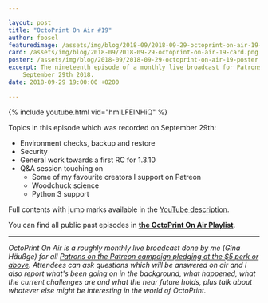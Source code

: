 ```yaml
---

layout: post
title: "OctoPrint On Air #19"
author: foosel
featuredimage: /assets/img/blog/2018-09/2018-09-29-octoprint-on-air-19-card.png
card: /assets/img/blog/2018-09/2018-09-29-octoprint-on-air-19-card.png
poster: /assets/img/blog/2018-09/2018-09-29-octoprint-on-air-19-poster.png
excerpt: The nineteenth episode of a monthly live broadcast for Patrons which aired live earlier today on 
    September 29th 2018.
date: 2018-09-29 19:00:00 +0200

---
```


{% include youtube.html vid="hmILFElNHiQ" %}

Topics in this episode which was recorded on September 29th:

  * Environment checks, backup and restore
  * Security
  * General work towards a first RC for 1.3.10
  * Q&A session touching on
    * Some of my favourite creators I support on Patreon
    * Woodchuck science
    * Python 3 support
    
Full contents with jump marks available in the 
[YouTube description](https://youtu.be/hmILFElNHiQ).

You can find all public past episodes in 
**[the OctoPrint On Air Playlist](https://www.youtube.com/playlist?list=PL9j2DtsIPVkOFIMRrnnbXsnXtQmwj1IId)**.

---

*OctoPrint On Air is a roughly monthly live broadcast done by me (Gina Häußge)
for all [Patrons on the Patreon campaign pledging at the $5 perk or above](https://patreon.com/foosel). 
Attendees can ask questions which will be answered on air and I also report 
what's been going on in the background, what happened, what the current 
challenges are and what the near future holds, plus talk about whatever else
might be interesting in the world of OctoPrint.*